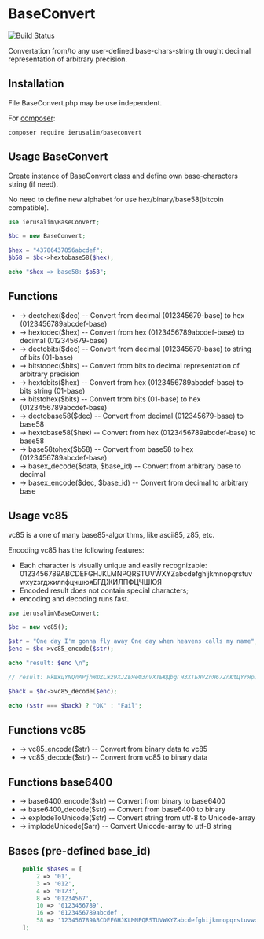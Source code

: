 
# BaseConvert
[![Build Status](https://api.travis-ci.org/ierusalim/baseconvert.svg?branch=master)](https://www.travis-ci.org/ierusalim/baseconvert)

Convertation from/to any user-defined base-chars-string throught decimal representation of arbitrary precision.

## Installation

File BaseConvert.php may be use independent.

For [composer](https://getcomposer.org/):

```
composer require ierusalim/baseconvert
````

## Usage BaseConvert


Create instance of BaseConvert class and define own base-characters string (if need).

No need to define new alphabet for use hex/binary/base58(bitcoin compatible).

```php
use ierusalim\BaseConvert;

$bc = new BaseConvert;

$hex = "43786437856abcdef";
$b58 = $bc->hextobase58($hex);

echo "$hex => base58: $b58";
```

## Functions

- -> dectohex($dec) -- Convert from decimal (012345679-base) to hex (0123456789abcdef-base)
- -> hextodec($hex) -- Convert from hex (0123456789abcdef-base) to decimal (012345679-base)
- -> dectobits($dec) -- Convert from decimal (012345679-base) to string of bits (01-base)
- -> bitstodec($bits) -- Convert from bits to decimal representation of arbitrary precision
- -> hextobits($hex) -- Convert from hex (0123456789abcdef-base) to bits string (01-base)
- -> bitstohex($bits) -- Convert from bits (01-base) to hex (0123456789abcdef-base)
- -> dectobase58($dec) -- Convert from decimal (012345679-base) to base58
- -> hextobase58($hex) -- Convert from hex (0123456789abcdef-base) to base58
- -> base58tohex($b58) -- Convert from base58 to hex (0123456789abcdef-base)
- -> basex_decode($data, $base_id) -- Convert from arbitrary base to decimal
- -> basex_encode($dec, $base_id) -- Convert from decimal to arbitrary base


## Usage vc85

vc85 is a one of many base85-algorithms, like ascii85, z85, etc.

Encoding vc85 has the following features:
- Each character is visually unique and easily recognizable:
  0123456789ABCDEFGHJKLMNPQRSTUVWXYZabcdefghijkmnopqrstuvwxyzзгджилпфцчшюяБГДЖИЛПФЦЧШЮЯ
- Encoded result does not contain special characters;
- encoding and decoding runs fast.

```php
use ierusalim\BaseConvert;

$bc = new vc85();

$str = "One day I'm gonna fly away One day when heavens calls my name";
$enc = $bc->vc85_encode($str);

echo "result: $enc \n";

// result: RkШжцYNQлAPjhWЮZLжz9XJZEЯeФ3nVXTБЮДbgГЧ3XTБЯVZnЯ67ZnЮtЦYrЯpJXФШGБd0BUdAbЮu81G

$back = $bc->vc85_decode($enc);

echo ($str === $back) ? "OK" : "Fail";
```

## Functions vc85

- -> vc85_encode($str) -- Convert from binary data to vc85
- -> vc85_decode($str) -- Convert from vc85 to binary data

## Functions base6400
- -> base6400_encode($str) -- Convert from binary to base6400
- -> base6400_decode($str) -- Convert from base6400 to binary
- -> explodeToUnicode($str) -- Convert string from utf-8 to Unicode-array
- -> implodeUnicode($arr) -- Convert Unicode-array to utf-8 string

## Bases (pre-defined base_id)

```php
    public $bases = [
        2 => '01',
        3 => '012',
        4 => '0123',
        8 => '01234567',
        10 => '0123456789',
        16 => '0123456789abcdef',
        58 => '123456789ABCDEFGHJKLMNPQRSTUVWXYZabcdefghijkmnopqrstuvwxyz',
    ];
```
